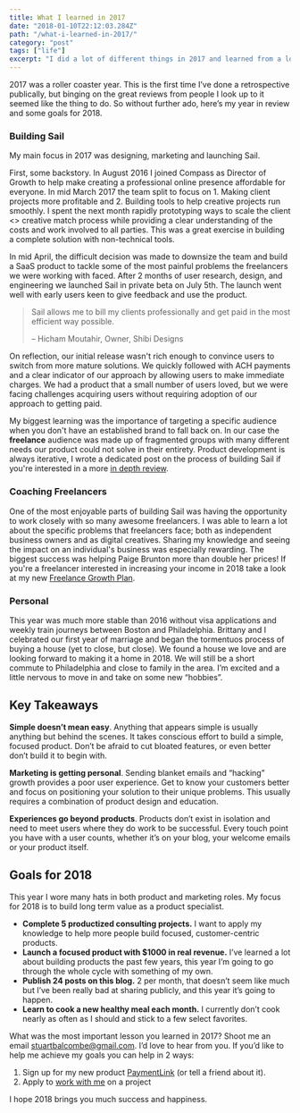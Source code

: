 ```yaml
---
title: What I learned in 2017
date: "2018-01-10T22:12:03.284Z"
path: "/what-i-learned-in-2017/"
category: "post"
tags: ["life"]
excerpt: "I did a lot of different things in 2017 and learned from a lot of amazing people. Here’s my year in review and some goals for 2018."
---
```


2017 was a roller coaster year. This is the first time I’ve done a retrospective publically, but binging on the great reviews from people I look up to it seemed like the thing to do. So without further ado, here’s my year in review and some goals for 2018.

### Building Sail
My main focus in 2017 was designing, marketing and launching Sail.

First, some backstory. In August 2016 I joined Compass as Director of Growth to help make creating a professional online presence affordable for everyone. In mid March 2017 the team split to focus on 1. Making client projects more profitable and 2. Building tools to help creative projects run smoothly. I spent the next month rapidly prototyping ways to scale the client <> creative match process while providing a clear understanding of the costs and work involved to all parties. This was a great exercise in building a complete solution with non-technical tools.

In mid April, the difficult decision was made to downsize the team and build a SaaS product to tackle some of the most painful problems the freelancers we were working with faced. After 2 months of user research, design, and engineering we launched Sail in private beta on July 5th. The launch went well with early users keen to give feedback and use the product.

> Sail allows me to bill my clients professionally and get paid in the most efficient way possible.
> 
> – Hicham Moutahir, Owner, Shibi Designs

On reflection, our initial release wasn't rich enough to convince users to switch from more mature solutions. We quickly followed with ACH payments and a clear indicator of our approach by allowing users to make immediate charges. We had a product that a small number of users loved, but we were facing challenges acquiring users without requiring adoption of our approach to getting paid. 

My biggest learning was the importance of targeting a specific audience when you don't have an established brand to fall back on. In our case the **freelance** audience was made up of fragmented groups with many different needs our product could not solve in their entirety. Product development is always iterative, I wrote a dedicated post on the process of building Sail if you're interested in a more [in depth review](/a/designing-one-to-one-payment-experiences).

### Coaching Freelancers
One of the most enjoyable parts of building Sail was having the opportunity to work closely with so many awesome freelancers. I was able to learn a lot about the specific problems that freelancers face; both as independent business owners and as digital creatives.
Sharing my knowledge and seeing the impact on an individual's business was especially rewarding. The biggest success was helping Paige Brunton more than double her prices! If you're a freelancer interested in increasing your income in 2018 take a look at my new [Freelance Growth Plan](/freelance-growth-plan).

### Personal
This year was much more stable than 2016 without visa applications and weekly train journeys between Boston and Philadelphia. Brittany and I celebrated our first year of marriage and began the tormentuos process of buying a house (yet to close, but close). We found a house we love and are looking forward to making it a home in 2018. We will still be a short commute to Philadelphia and close to family in the area. I’m excited and a little nervous to move in and take on some new “hobbies”.

## Key Takeaways
**Simple doesn’t mean easy**. Anything that appears simple is usually anything but behind the scenes. It takes conscious effort to build a simple, focused product. Don’t be afraid to cut bloated features, or even better don’t build it to begin with.

**Marketing is getting personal**. Sending blanket emails and “hacking” growth provides a poor user experience. Get to know your customers better and focus on positioning your solution to their unique problems. This usually requires a combination of product design and education.

**Experiences go beyond products**. Products don’t exist in isolation and need to meet users where they do work to be successful. Every touch point you have with a user counts, whether it’s on your blog, your welcome emails or your product itself. 

## Goals for 2018
This year I wore many hats in both product and marketing roles. My focus for 2018 is to build long term value as a product specialist.

- **Complete 5 productized consulting projects.** I want to apply my knowledge to help more people build focused, customer-centric products.
- **Launch a focused product with $1000 in real revenue.** I’ve learned a lot about building products the past few years, this year I’m going to go through the whole cycle with something of my own.
- **Publish 24 posts on this blog.** 2 per month, that doesn’t seem like much but I’ve been really bad at sharing publicly, and this year it’s going to happen.
- **Learn to cook a new healthy meal each month.** I currently don’t cook nearly as often as I should and stick to a few select favorites.

What was the most important lesson you learned in 2017? Shoot me an email [stuartbalcombe@gmail.com](mailto:stuartbalcombe@gmail.com). I’d love to hear from you. If you’d like to help me achieve my goals you can help in 2 ways:

1. Sign up for my new product [PaymentLink](https://www.paymentlink.me) (or tell a friend about it).
2. Apply to [work with me](/work-with-me) on a project

I hope 2018 brings you much success and happiness. 
